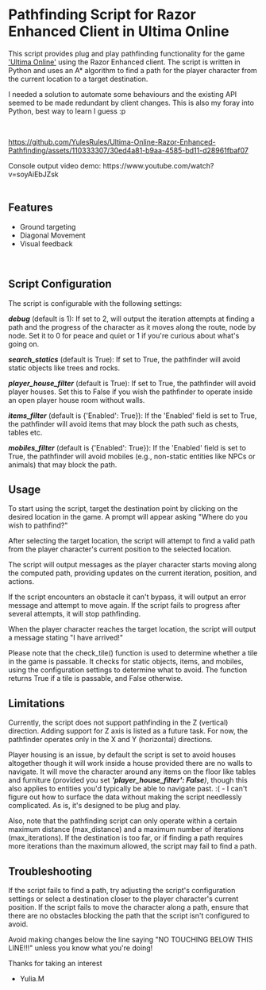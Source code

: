 <h1>Pathfinding Script for Razor Enhanced Client in Ultima Online</h1>

This script provides plug and play pathfinding functionality for the game ['Ultima Online'](https://en.wikipedia.org/wiki/Ultima_Online "'Ultima Online'") using the Razor Enhanced client. The script is written in Python and uses an A* algorithm to find a path for the player character from the current location to a target destination.

I needed a solution to automate some behaviours and the existing API seemed to be made redundant by client changes. This is also my foray into Python, best way to learn I guess :p
<p><br>





https://github.com/YulesRules/Ultima-Online-Razor-Enhanced-Pathfinding/assets/110333307/30ed4a81-b9aa-4585-bd11-d28961fbaf07




</p>
Console output video demo: https://www.youtube.com/watch?v=soyAiEbJZsk
<br><br>

<h2>Features</h2>
<ul>
  <li>Ground targeting</li>
  <li>Diagonal Movement</li>
  <li>Visual feedback</li>
</ul>
<br>
<h2>Script Configuration</h2>
The script is configurable with the following settings:

<b><i>debug</b></i> (default is 1):  If set to 2, will output the iteration attempts at finding a path and the progress of the character as it moves along the route, node by node. Set it to 0 for peace and quiet or 1 if you're curious about what's going on. 

<b><i>search_statics</b></i> (default is True): If set to True, the pathfinder will avoid static objects like trees and rocks.

<b><i>player_house_filter</b></i> (default is True): If set to True, the pathfinder will avoid player houses. Set this to False if you wish the pathfinder to operate inside an open player house room without walls.

<b><i>items_filter</b></i> (default is {'Enabled': True}): If the 'Enabled' field is set to True, the pathfinder will avoid items that may block the path such as chests, tables etc.

<b><i>mobiles_filter</b></i> (default is {'Enabled': True}): If the 'Enabled' field is set to True, the pathfinder will avoid mobiles (e.g., non-static entities like NPCs or animals) that may block the path.
<br>
<h2>Usage</h2>
To start using the script, target the destination point by clicking on the desired location in the game. A prompt will appear asking "Where do you wish to pathfind?"

After selecting the target location, the script will attempt to find a valid path from the player character's current position to the selected location.

The script will output messages as the player character starts moving along the computed path, providing updates on the current iteration, position, and actions.

If the script encounters an obstacle it can't bypass, it will output an error message and attempt to move again. If the script fails to progress after several attempts, it will stop pathfinding.

When the player character reaches the target location, the script will output a message stating "I have arrived!"

Please note that the check_tile() function is used to determine whether a tile in the game is passable. It checks for static objects, items, and mobiles, using the configuration settings to determine what to avoid. The function returns True if a tile is passable, and False otherwise.
<br>
<h2>Limitations</h2>
Currently, the script does not support pathfinding in the Z (vertical) direction. Adding support for Z axis is listed as a future task. For now, the pathfinder operates only in the X and Y (horizontal) directions.

Player housing is an issue, by default the script is set to avoid houses altogether though it will work inside a house provided there are no walls to navigate. It will move the character around any items on the floor like tables and furniture (provided you set <i><b>'player_house_filter': False</b>)</i>, though this also applies to entities you'd typically be able to navigate past. :(  - I can't figure out how to surface the data without making the script needlessly complicated. As is, it's designed to be plug and play.

Also, note that the pathfinding script can only operate within a certain maximum distance (max_distance) and a maximum number of iterations (max_iterations). If the destination is too far, or if finding a path requires more iterations than the maximum allowed, the script may fail to find a path.
<br>
<h2>Troubleshooting</h2>
If the script fails to find a path, try adjusting the script's configuration settings or select a destination closer to the player character's current position. If the script fails to move the character along a path, ensure that there are no obstacles blocking the path that the script isn't configured to avoid.

Avoid making changes below the line saying "NO TOUCHING BELOW THIS LINE!!!" unless you know what you're doing!


Thanks for taking an interest 

- Yulia.M
